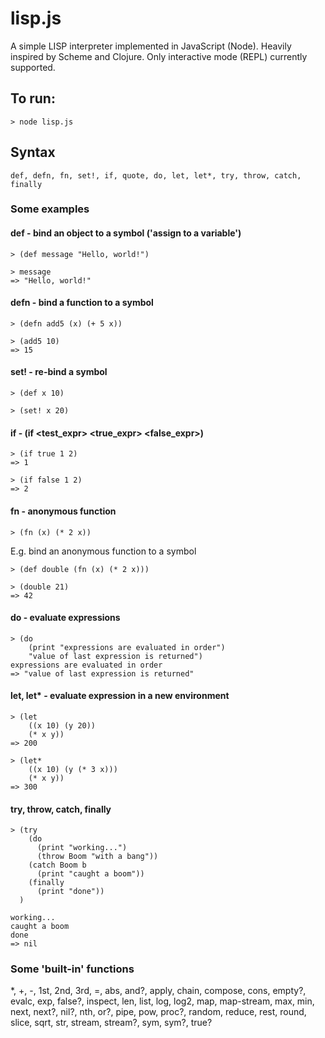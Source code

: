 # lisp.js
A simple LISP interpreter implemented in JavaScript (Node). Heavily inspired by Scheme and Clojure.
Only interactive mode (REPL) currently supported.


## To run:
```
> node lisp.js
```

## Syntax
```
def, defn, fn, set!, if, quote, do, let, let*, try, throw, catch, finally
```

### Some examples

#### def - bind an object to a symbol ('assign to a variable')
```
> (def message "Hello, world!")

> message
=> "Hello, world!"
```

#### defn - bind a function to a symbol
```
> (defn add5 (x) (+ 5 x))

> (add5 10)
=> 15
```

#### set! - re-bind a symbol
```
> (def x 10)

> (set! x 20)
```

#### if - (if <test_expr> <true_expr> <false_expr>)
```
> (if true 1 2)
=> 1

> (if false 1 2)
=> 2
```

#### fn - anonymous function
```
> (fn (x) (* 2 x))
```
E.g. bind an anonymous function to a symbol
```
> (def double (fn (x) (* 2 x)))

> (double 21)
=> 42
```

#### do - evaluate expressions
```
> (do
    (print "expressions are evaluated in order")
    "value of last expression is returned")
expressions are evaluated in order
=> "value of last expression is returned"
```

#### let, let* - evaluate expression in a new environment
```
> (let
    ((x 10) (y 20))
    (* x y))
=> 200

> (let*
    ((x 10) (y (* 3 x)))
    (* x y))
=> 300
```

#### try, throw, catch, finally
```
> (try
    (do
      (print "working...")
      (throw Boom "with a bang"))
    (catch Boom b
      (print "caught a boom"))
    (finally
      (print "done"))
  )

working...
caught a boom
done
=> nil
```

### Some 'built-in' functions

*, +, -, 1st, 2nd, 3rd, =, abs, and?, apply, chain, compose, cons, empty?, evalc, exp, false?, inspect, len, list, log, log2, map, map-stream, max, min, next, next?, nil?, nth, or?, pipe, pow, proc?, random, reduce, rest, round, slice, sqrt, str, stream, stream?, sym, sym?, true?
